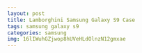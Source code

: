 ```yaml
---
layout: post
title: Lamborghini Samsung Galaxy S9 Case
tags: samsung galaxy s9
categories: samsung
img: 16lIWuhGZjwop8hUVeHLdOlnzN12gmxae
---
```

